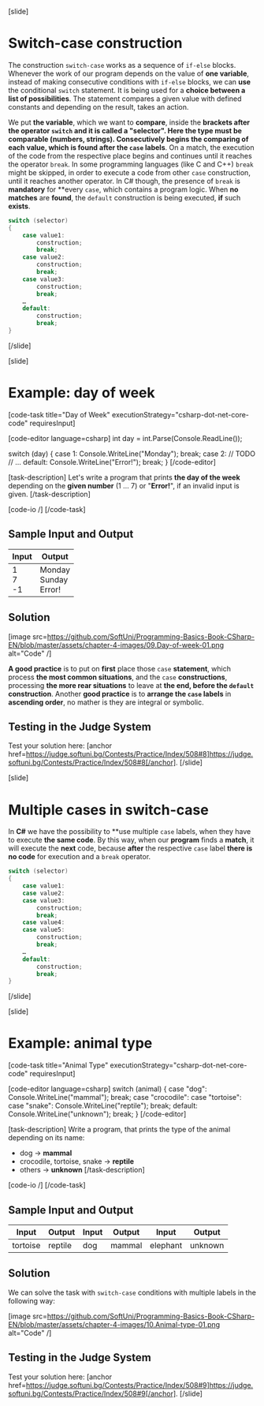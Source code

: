 [slide]
# Switch-case construction

The construction `switch-case` works as a sequence of `if-else` blocks. Whenever the work of our program depends on the value of **one variable**, instead of making consecutive conditions with `if-else` blocks, we can **use** the conditional `switch` statement. It is being used for a **choice between a list of possibilities**. The statement compares a given value with defined constants and depending on the result, takes an action.

We put **the variable**, which we want to **compare**, inside the **brackets after the operator `switch` and it is called a "**selector**". Here **the type must be comparable** (numbers, strings). **Consecutively** begins the **comparing** of each **value**, which **is found** after the `case` labels**. On a match, the execution of the code from the respective place begins and continues until it reaches the operator `break`. In some programming languages (like C and C++) `break` might be skipped, in order to execute a code from other `case` construction, until it reaches another operator. In C# though, the presence of `break` is **mandatory** for **every `case`, which contains a program logic. When **no matches** are **found**, the `default` construction is being executed, **if** such **exists**.

```csharp
switch (selector)
{
    case value1:
        construction;
        break;
    case value2:
        construction;
        break;
    case value3:
        construction;
        break;
    …
    default:
        construction;
        break;
}
```
[/slide]

[slide]
# Example: day of week

[code-task title="Day of Week" executionStrategy="csharp-dot-net-core-code" requiresInput]

[code-editor language=csharp]
int day = int.Parse(Console.ReadLine());

switch (day)
{
    case 1: 
        Console.WriteLine("Monday");
        break;
    case 2: 
        // TODO
    // ...
    default: 
        Console.WriteLine("Error!");
        break;
}
[/code-editor]

[task-description]
Let's write a program that prints **the day of the week** depending on the **given number** (1 … 7) or "**Error!**", if an invalid input is given.
[/task-description]

[code-io /]
[/code-task]

## Sample Input and Output

|    Input   |          Output          |
|------------|--------------------------|
|1<br>7<br>-1|Monday<br>Sunday<br>Error!|

## Solution

[image src=https://github.com/SoftUni/Programming-Basics-Book-CSharp-EN/blob/master/assets/chapter-4-images/09.Day-of-week-01.png alt="Code" /]

**A good practice** is to put on **first** place  those `case` **statement**, which process **the most common situations**, and the `case` **constructions**, processing **the more rear situations** to leave at **the end, before  the `default` construction**. Another **good practice** is to **arrange the `case` labels** in **ascending order**, no mather is they are integral or symbolic.

## Testing in the Judge System

Test your solution here: [anchor href=https://judge.softuni.bg/Contests/Practice/Index/508#8]https://judge.softuni.bg/Contests/Practice/Index/508#8[/anchor].
[/slide]

[slide]
# Multiple cases in switch-case

In **C#** we have the possibility to **use multiple `case` labels, when they have to execute **the same code**. By this way, when our **program** finds a **match**, it will execute the **next** code, because **after** the respective `case` label **there is no code** for execution and a `break` operator.

```csharp
switch (selector)
{
    case value1:
    case value2:
    case value3:
        construction;
        break;
    case value4:
    case value5:
        construction;
        break;
    …
    default:
        construction;
        break;
}
```
[/slide]

[slide]
# Example: animal type

[code-task title="Animal Type" executionStrategy="csharp-dot-net-core-code" requiresInput]

[code-editor language=csharp]
switch (animal)
{
    case "dog":
        Console.WriteLine("mammal");
        break;
    case "crocodile":
    case "tortoise":
    case "snake":
        Console.WriteLine("reptile");
        break;
    default:
        Console.WriteLine("unknown");
        break;
}
[/code-editor]

[task-description]
Write a program, that prints the type of the animal depending on its name: 

- dog -> **mammal**
- crocodile, tortoise, snake -> **reptile**
- others -> **unknown**
[/task-description]

[code-io /]
[/code-task]

## Sample Input and Output

|  Input  | Output | Input | Output |  Input  | Output |
|---------|--------|-------|--------|---------|--------|
|tortoise |reptile |dog    |mammal  |elephant |unknown |

## Solution

We can solve the task with `switch-case` conditions with multiple labels in the following way:

[image src=https://github.com/SoftUni/Programming-Basics-Book-CSharp-EN/blob/master/assets/chapter-4-images/10.Animal-type-01.png alt="Code" /]

## Testing in the Judge System

Test your solution here: [anchor href=https://judge.softuni.bg/Contests/Practice/Index/508#9]https://judge.softuni.bg/Contests/Practice/Index/508#9[/anchor].
[/slide]